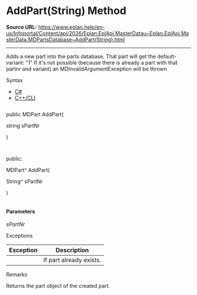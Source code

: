 # AddPart(String) Method

**Source URL:** https://www.eplan.help/en-us/Infoportal/Content/api/2026/Eplan.EplApi.MasterDatau~Eplan.EplApi.MasterData.MDPartsDatabase~AddPart(String).html

---

Adds a new part into the parts database. That part will get the default-variant: "1" If it's not possible (because there is already a part with that partnr and variant) an MDInvalidArgumentException will be thrown

Syntax

- [C#](#i-syntax-CS)
- [C++/CLI](#i-syntax-CPP2005)

```
```
public MDPart AddPart( 

   string sPartNr

)
```
```

```
```
public:

MDPart^ AddPart( 

   String^ sPartNr

)
```
```

#### Parameters

*sPartNr*

Exceptions

| Exception | Description |
| --- | --- |
|  | If part already exists. |

Remarks

Returns the part object of the created part.
